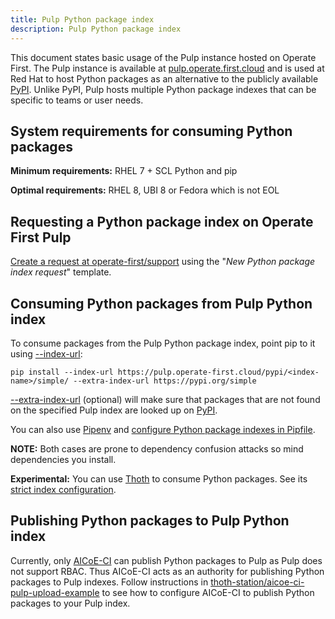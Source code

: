 ```yaml
---
title: Pulp Python package index
description: Pulp Python package index
---
```


This document states basic usage of the Pulp instance hosted on Operate First.
The Pulp instance is available at
[pulp.operate.first.cloud](https://pulp.operate-first.cloud/pulp/api/v3/status/)
and is used at Red Hat to host Python packages as an alternative to the
publicly available [PyPI](https://pypi.org/). Unlike PyPI, Pulp hosts multiple
Python package indexes that can be specific to teams or user needs.

## System requirements for consuming Python packages

**Minimum requirements:** RHEL 7 + SCL Python and pip

**Optimal requirements:** RHEL 8, UBI 8 or Fedora which is not EOL

## Requesting a Python package index on Operate First Pulp

[Create a request at
operate-first/support](https://github.com/operate-first/support/issues/new/choose)
using the "*New Python package index request*" template.

## Consuming Python packages from Pulp Python index

To consume packages from the Pulp Python package index, point pip to it using
[--index-url](https://pip.pypa.io/en/stable/cli/pip_install/#install-index-url):

```
pip install --index-url https://pulp.operate-first.cloud/pypi/<index-name>/simple/ --extra-index-url https://pypi.org/simple
```

[--extra-index-url](https://pip.pypa.io/en/stable/cli/pip_install/#cmdoption-extra-index-url)
(optional) will make sure that packages that are not found on the specified
Pulp index are looked up on [PyPI](https://pypi.org/).

You can also use [Pipenv](https://pipenv.pypa.io/) and [configure Python
package indexes in
Pipfile](https://pipenv.pypa.io/en/latest/advanced/#specifying-package-indexes).

**NOTE:** Both cases are prone to dependency confusion attacks so mind
dependencies you install.

**Experimental:** You can use [Thoth](https://thoth-station.ninja) to consume
Python packages. See its [strict index
configuration](https://thoth-station.ninja/docs/developers/adviser/experimental_features.html#strict-index-configuration).

## Publishing Python packages to Pulp Python index

Currently, only [AICoE-CI](https://github.com/AICoE/aicoe-ci) can publish
Python packages to Pulp as Pulp does not support RBAC. Thus AICoE-CI acts as an
authority for publishing Python packages to Pulp indexes. Follow instructions
in
[thoth-station/aicoe-ci-pulp-upload-example](https://github.com/thoth-station/aicoe-ci-pulp-upload-example)
to see how to configure AICoE-CI
to publish Python packages to your Pulp index.
